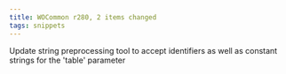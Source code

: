 ```yaml
---
title: WOCommon r280, 2 items changed
tags: snippets
---
```


Update string preprocessing tool to accept identifiers as well as constant strings for the 'table' parameter
